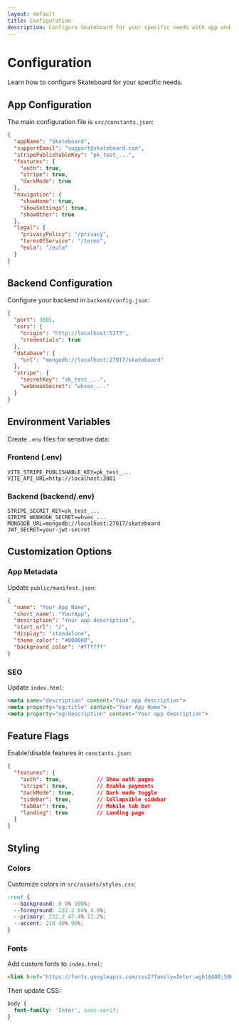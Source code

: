 ```yaml
---
layout: default
title: Configuration
description: Configure Skateboard for your specific needs with app and backend settings
---
```


# Configuration

Learn how to configure Skateboard for your specific needs.

## App Configuration

The main configuration file is `src/constants.json`:

```json
{
  "appName": "Skateboard",
  "supportEmail": "support@skateboard.com",
  "stripePublishableKey": "pk_test_...",
  "features": {
    "auth": true,
    "stripe": true,
    "darkMode": true
  },
  "navigation": {
    "showHome": true,
    "showSettings": true,
    "showOther": true
  },
  "legal": {
    "privacyPolicy": "/privacy",
    "termsOfService": "/terms",
    "eula": "/eula"
  }
}
```

## Backend Configuration

Configure your backend in `backend/config.json`:

```json
{
  "port": 3001,
  "cors": {
    "origin": "http://localhost:5173",
    "credentials": true
  },
  "database": {
    "url": "mongodb://localhost:27017/skateboard"
  },
  "stripe": {
    "secretKey": "sk_test_...",
    "webhookSecret": "whsec_..."
  }
}
```

## Environment Variables

Create `.env` files for sensitive data:

### Frontend (.env)
```
VITE_STRIPE_PUBLISHABLE_KEY=pk_test_...
VITE_API_URL=http://localhost:3001
```

### Backend (backend/.env)
```
STRIPE_SECRET_KEY=sk_test_...
STRIPE_WEBHOOK_SECRET=whsec_...
MONGODB_URL=mongodb://localhost:27017/skateboard
JWT_SECRET=your-jwt-secret
```

## Customization Options

### App Metadata

Update `public/manifest.json`:
```json
{
  "name": "Your App Name",
  "short_name": "YourApp",
  "description": "Your app description",
  "start_url": "/",
  "display": "standalone",
  "theme_color": "#000000",
  "background_color": "#ffffff"
}
```

### SEO

Update `index.html`:
```html
<meta name="description" content="Your app description">
<meta property="og:title" content="Your App Name">
<meta property="og:description" content="Your app description">
```

## Feature Flags

Enable/disable features in `constants.json`:

```json
{
  "features": {
    "auth": true,           // Show auth pages
    "stripe": true,         // Enable payments
    "darkMode": true,       // Dark mode toggle
    "sidebar": true,        // Collapsible sidebar
    "tabBar": true,         // Mobile tab bar
    "landing": true         // Landing page
  }
}
```

## Styling

### Colors

Customize colors in `src/assets/styles.css`:
```css
:root {
  --background: 0 0% 100%;
  --foreground: 222.2 84% 4.9%;
  --primary: 222.2 47.4% 11.2%;
  --accent: 210 40% 96%;
}
```

### Fonts

Add custom fonts to `index.html`:
```html
<link href="https://fonts.googleapis.com/css2?family=Inter:wght@400;500;600&display=swap" rel="stylesheet">
```

Then update CSS:
```css
body {
  font-family: 'Inter', sans-serif;
}
```
